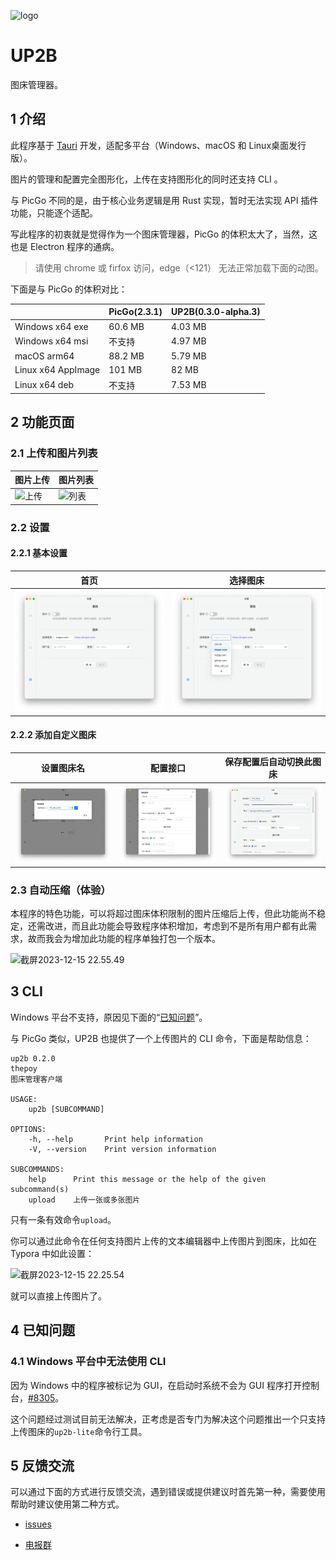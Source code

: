 ![logo](docs/images/logo.png)

# UP2B

图床管理器。

## 1 介绍

此程序基于 [Tauri](https://github.com/tauri-apps/tauri) 开发，适配多平台（Windows、macOS 和 Linux桌面发行版）。

图片的管理和配置完全图形化，上传在支持图形化的同时还支持 CLI 。

与 PicGo 不同的是，由于核心业务逻辑是用 Rust 实现，暂时无法实现 API 插件功能，只能逐个适配。

写此程序的初衷就是觉得作为一个图床管理器，PicGo 的体积太大了，当然，这也是 Electron 程序的通病。

> 请使用 chrome 或 firfox 访问，edge（<121） 无法正常加载下面的动图。

下面是与 PicGo 的体积对比：

|                    | PicGo(2.3.1) | UP2B(0.3.0-alpha.3) |
| ------------------ | ------------ | ------------------- |
| Windows x64 exe    | 60.6 MB      | 4.03 MB             |
| Windows x64 msi    | 不支持       | 4.97 MB             |
| macOS arm64        | 88.2 MB      | 5.79 MB             |
| Linux x64 AppImage | 101 MB       | 82 MB               |
| Linux x64 deb      | 不支持       | 7.53 MB             |

## 2 功能页面

### 2.1 上传和图片列表

| 图片上传 | 图片列表 |
| -------- | ---- |
| ![上传](docs/images/upload.avif) | ![列表](docs/images/list.avif) |

### 2.2 设置

#### 2.2.1 基本设置

| 首页 | 选择图床 |
| ---- | -------- |
| ![设置](docs/images/settings-base.png) | ![选择图床](docs/images/settings-select.png) |

#### 2.2.2 添加自定义图床

| 设置图床名 | 配置接口 | 保存配置后自动切换此图床 |
| ---------- | -------- | ------------------------ |
| ![设置](docs/images/settings-add-custom-1.png) | ![接口](docs/images/settings-add-custom-2.png) |  ![接口配置后](docs/images/settings-add-custom-3.png) |



### 2.3 自动压缩（体验）

本程序的特色功能，可以将超过图床体积限制的图片压缩后上传，但此功能尚不稳定，还需改进，而且此功能会导致程序体积增加，考虑到不是所有用户都有此需求，故而我会为增加此功能的程序单独打包一个版本。

![截屏2023-12-15 22.55.49](https://s2.loli.net/2023/12/15/5xbHVlOpwMmtrXe.png)

## 3 CLI

Windows 平台不支持，原因见下面的“[已知问题](#已知问题)”。

与 PicGo 类似，UP2B 也提供了一个上传图片的 CLI 命令，下面是帮助信息：

```
up2b 0.2.0
thepoy
图床管理客户端

USAGE:
    up2b [SUBCOMMAND]

OPTIONS:
    -h, --help       Print help information
    -V, --version    Print version information

SUBCOMMANDS:
    help      Print this message or the help of the given subcommand(s)
    upload    上传一张或多张图片
```

只有一条有效命令`upload`。

你可以通过此命令在任何支持图片上传的文本编辑器中上传图片到图床，比如在 Typora 中如此设置：

![截屏2023-12-15 22.25.54](https://s2.loli.net/2023/12/15/i7gSByjX4FtmKxv.png)

就可以直接上传图片了。

## 4 已知问题

### 4.1 Windows 平台中无法使用 CLI

因为 Windows 中的程序被标记为 GUI，在启动时系统不会为 GUI 程序打开控制台，[#8305](https://github.com/tauri-apps/tauri/issues/8305)。

这个问题经过测试目前无法解决，正考虑是否专门为解决这个问题推出一个只支持上传图床的`up2b-lite`命令行工具。

## 5 反馈交流

可以通过下面的方式进行反馈交流，遇到错误或提供建议时首先第一种，需要使用帮助时建议使用第二种方式。

- [issues](https://github.com/thep0y/up2b-rs/issues)

- [电报群](https://t.me/up2b_rs)
